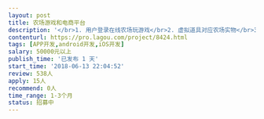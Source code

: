 ```yaml
---                
layout: post       
title: 农场游戏和电商平台           
description: '</br>1. 用户登录在线农场玩游戏</br>2. 虚拟道具对应农场实物</br>3. 游戏积分可以兑换农场商品</br>4. 会员可以参加线下活动</br>5. 支持直接在线购买</br>'     
contenturl: https://pro.lagou.com/project/8424.html      
tags: [APP开发,android开发,iOS开发]            
salary: 50000元以上          
publish_time: '已发布 1 天'         
start_time: '2018-06-13 22:04:52'           
review: 538人                   
apply: 15人                   
recommend: 0人                   
time_range: 1-3个月              
status: 招募中                  
---                 
```


